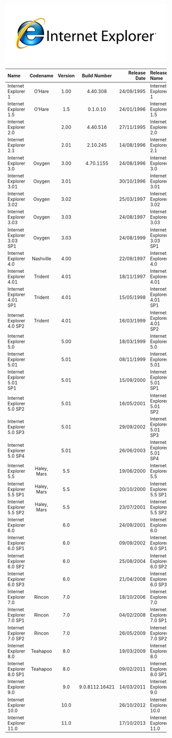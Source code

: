 <p align="center">
  <img src="https://github.com/InstallingEverything/MicrosoftBuildNumbers/blob/main/Images/InternetExplorer/Logo.png" />
</p>

| Name                                                   | Codename          | Version | Build Number      | Release Date | Release Name                                             |
| :----------------------------------------------------- | :---------------: | :-----: | :---------------: | -----------: | :------------------------------------------------------- |
| Internet Explorer 1                                    | O’Hare            |   1.00  | 4.40.308          |  24/09/1995  | Internet Explorer 1                                      |
| Internet Explorer 1.5                                  | O’Hare            |   1.5   | 0.1.0.10          |  24/01/1996  | Internet Explorer 1.5                                    |
| Internet Explorer 2.0                                  |                   |   2.00  | 4.40.516          |  27/11/1995  | Internet Explorer 2.0                                    |
| Internet Explorer 2.1                                  |                   |   2.01  | 2.10.245          |  14/08/1996  | Internet Explorer 2.1                                    |
| Internet Explorer 3.0                                  | Oxygen            |   3.00  | 4.70.1155         |  24/08/1996  | Internet Explorer 3.0                                    |
| Internet Explorer 3.01                                 | Oxygen            |   3.01  |                   |  30/10/1996  | Internet Explorer 3.01                                   |
| Internet Explorer 3.02                                 | Oxygen            |   3.02  |                   |  25/03/1997  | Internet Explorer 3.02                                   |
| Internet Explorer 3.03                                 | Oxygen            |   3.03  |                   |  24/08/1997  | Internet Explorer 3.03                                   |
| Internet Explorer 3.03 SP1                             | Oxygen            |   3.03  |                   |  24/08/1999  | Internet Explorer 3.03 SP1                               |
| Internet Explorer 4.0                                  | Nashville         |   4.00  |                   |  22/09/1997  | Internet Explorer 4.0                                    |
| Internet Explorer 4.01                                 | Trident           |   4.01  |                   |  18/11/1997  | Internet Explorer 4.01                                   |
| Internet Explorer 4.01 SP1                             | Trident           |   4.01  |                   |  15/05/1998  | Internet Explorer 4.01 SP1                               |
| Internet Explorer 4.0  SP2                             | Trident           |   4.01  |                   |  16/03/1999  | Internet Explorer 4.01 SP2                               |
| Internet Explorer 5.0                                  |                   |   5.00  |                   |  18/03/1999  | Internet Explorer 5.0                                    |
| Internet Explorer 5.01                                 |                   |   5.01  |                   |  08/11/1999  | Internet Explorer 5.01                                   |
| Internet Explorer 5.01 SP1                             |                   |   5.01  |                   |  15/09/2000  | Internet Explorer 5.01 SP1                               |
| Internet Explorer 5.0  SP2                             |                   |   5.01  |                   |  16/05/2001  | Internet Explorer 5.01 SP2                               |
| Internet Explorer 5.0  SP3                             |                   |   5.01  |                   |  29/09/2002  | Internet Explorer 5.01 SP3                               |
| Internet Explorer 5.0  SP4                             |                   |   5.01  |                   |  26/06/2003  | Internet Explorer 5.01 SP4                               |
| Internet Explorer 5.5                                  | Haley, Mars       |   5.5   |                   |  19/06/2000  | Internet Explorer 5.5                                    |
| Internet Explorer 5.5 SP1                              | Haley, Mars       |   5.5   |                   |  20/10/2000  | Internet Explorer 5.5 SP1                                |
| Internet Explorer 5.5 SP2                              | Haley, Mars       |   5.5   |                   |  23/07/2001  | Internet Explorer 5.5 SP2                                |
| Internet Explorer 6.0                                  |                   |   6.0   |                   |  24/09/2001  | Internet Explorer 6.0                                    |
| Internet Explorer 6.0 SP1                              |                   |   6.0   |                   |  09/09/2002  | Internet Explorer 6.0 SP1                                |
| Internet Explorer 6.0 SP2                              |                   |   6.0   |                   |  25/08/2004  | Internet Explorer 6.0 SP2                                |
| Internet Explorer 6.0 SP3                              |                   |   6.0   |                   |  21/04/2008  | Internet Explorer 6.0 SP3                                |
| Internet Explorer 7.0                                  | Rincon            |   7.0   |                   |  18/10/2006  | Internet Explorer 7.0                                    |
| Internet Explorer 7.0 SP1                              | Rincon            |   7.0   |                   |  04/02/2008  | Internet Explorer 7.0 SP1                                |
| Internet Explorer 7.0 SP2                              | Rincon            |   7.0   |                   |  26/05/2009  | Internet Explorer 7.0 SP2                                |
| Internet Explorer 8.0                                  | Teahapoo          |   8.0   |                   |  19/03/2009  | Internet Explorer 8.0                                    |
| Internet Explorer 8.0 SP1                              | Teahapoo          |   8.0   |                   |  09/02/2011  | Internet Explorer 8.0 SP1                                |
| Internet Explorer 9.0                                  |                   |   9.0   | 9.0.8112.16421    |  14/03/2011  | Internet Explorer 9.0                                    |
| Internet Explorer 10.0                                 |                   |  10.0   |                   |  26/10/2012  | Internet Explorer 10.0                                   |
| Internet Explorer 11.0                                 |                   |  11.0   |                   |  17/10/2013  | Internet Explorer 11.0                                   |
